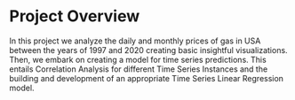 # Project Overview
In this project we analyze the daily and monthly prices of gas in USA between the years of 1997 and 2020 creating basic insightful visualizations. Then, we embark on creating a model for time series predictions. This entails Correlation Analysis for different Time Series Instances and the building and development of an appropriate Time Series Linear Regression model.
